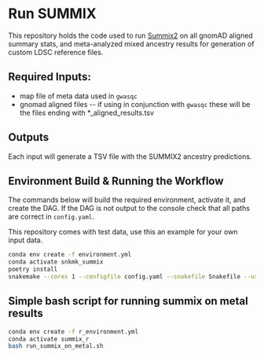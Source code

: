 # Run SUMMIX
This repository holds the code used to run [Summix2](https://github.com/hendriau/Summix) on all gnomAD aligned summary stats, and meta-analyzed mixed ancestry results for generation of custom LDSC reference files. 

## Required Inputs:
* map file of meta data used in `gwasqc`
* gnomad aligned files -- if using in conjunction with `gwasqc` these will be the files ending with *_aligned_results.tsv

## Outputs
Each input will generate a TSV file with the SUMMIX2 ancestry predictions. 

## Environment Build & Running the Workflow
The commands below will build the required environment, activate it, and create the DAG. If the DAG is not output to the console check that all paths are correct in `config.yaml`. 

This repository comes with test data, use this an example for your own input data. 
```bash
conda env create -f environment.yml
conda activate snkmk_summix
poetry install
snakemake --cores 1 --configfile config.yaml --snakefile Snakefile --use-conda --conda-frontend conda --dry-run
```

## Simple bash script for running summix on metal results
```bash
conda env create -f r_environment.yml
conda activate summix_r
bash run_summix_on_metal.sh
```
